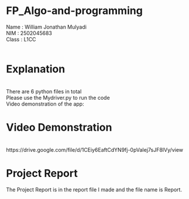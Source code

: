 <h1> FP_Algo-and-programming</h1>
Name : William Jonathan Mulyadi<br>
NIM : 2502045683<br>
Class : L1CC<br>
<br>
<h1>Explanation</h1><br>
There are 6 python files in total<br>
Please use the Mydriver.py to run the code<br>
Video demonstration of the app:<br>
<h1> Video Demonstration</h1><br>
https://drive.google.com/file/d/1CEiy6EaftCdYN9fj-0pVaIej7sJF8IVy/view
<h1>Project Report</h1>
The Project Report is in the report file I made and the file name is Report.
